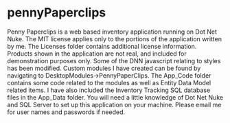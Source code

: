 # pennyPaperclips
Penny Paperclips is a web based inventory application running on Dot Net Nuke. The MIT license applies only to the portions of the application written by me. The Licenses folder contains additional license information. Products shown in the application are not real, and included for demonstration purposes only. Some of the DNN javascript relating to styles has been modified. Custom modules I have created can be found by navigating to DesktopModules->PennyPaperClips. The App_Code folder contains some code related to the modules as well as Entity Data Model related items. I have also included the Inventory Tracking SQL database files in the App_Data folder. You will need a little knowledge of Dot Net Nuke and SQL Server to set up this application on your machine. Please email me for user names and passwords if needed.
